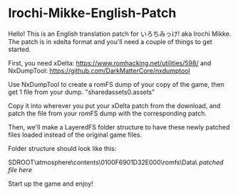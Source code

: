 # Irochi-Mikke-English-Patch

Hello! This is an English translation patch for いろちみっけ! aka Irochi Mikke. 
The patch is in xdelta format and you'll need a couple of things to get started.

First, you need xDelta: https://www.romhacking.net/utilities/598/
and NxDumpTool: https://github.com/DarkMatterCore/nxdumptool

Use NxDumpTool to create a romFS dump of your copy of the game, then get 1 file from your dump.
"sharedassets0.assets"

Copy it into wherever you put your xDelta patch from the download, and patch the file from your romFS dump with the corresponding patch.

Then, we'll make a LayeredFS folder structure to have these newly patched files loaded instead of the original game files.

Folder structure should look like this:

SDROOT\atmosphere\contents\0100F6901D32E000\romfs\Data\ *patched file here*

Start up the game and enjoy!
